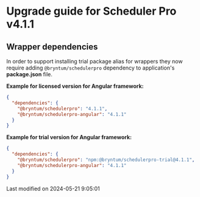 # Upgrade guide for Scheduler Pro v4.1.1

## Wrapper dependencies

In order to support installing trial package alias for wrappers they now require adding `@bryntum/schedulerpro`
dependency to application's **package.json** file.

**Example for licensed version for Angular framework:**

```json
{
  "dependencies": {
    "@bryntum/schedulerpro": "4.1.1",
    "@bryntum/schedulerpro-angular": "4.1.1"
  }
}
```

**Example for trial version for Angular framework:**

```json
{
  "dependencies": {
    "@bryntum/schedulerpro": "npm:@bryntum/schedulerpro-trial@4.1.1",
    "@bryntum/schedulerpro-angular": "4.1.1"
  }
}
```


<p class="last-modified">Last modified on 2024-05-21 9:05:01</p>